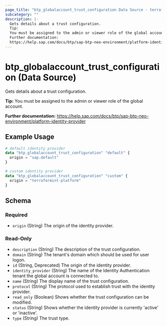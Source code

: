 ```yaml
---
page_title: "btp_globalaccount_trust_configuration Data Source - terraform-provider-btp"
subcategory: ""
description: |-
  Gets details about a trust configuration.
  Tip:
  You must be assigned to the admin or viewer role of the global account.
  Further documentation:
  https://help.sap.com/docs/btp/sap-btp-neo-environment/platform-identity-provider
---
```


# btp_globalaccount_trust_configuration (Data Source)

Gets details about a trust configuration.

__Tip:__
You must be assigned to the admin or viewer role of the global account.

__Further documentation:__
<https://help.sap.com/docs/btp/sap-btp-neo-environment/platform-identity-provider>

## Example Usage

```terraform
# default identity provider
data "btp_globalaccount_trust_configuration" "default" {
  origin = "sap.default"
}

# custom identity provider
data "btp_globalaccount_trust_configuration" "custom" {
  origin = "terraformint-platform"
}
```

<!-- schema generated by tfplugindocs -->
## Schema

### Required

- `origin` (String) The origin of the identity provider.

### Read-Only

- `description` (String) The description of the trust configuration.
- `domain` (String) The tenant's domain which should be used for user logon.
- `id` (String, Deprecated) The origin of the identity provider.
- `identity_provider` (String) The name of the Identity Authentication tenant the global account is connected to.
- `name` (String) The display name of the trust configuration.
- `protocol` (String) The protocol used to establish trust with the identity provider.
- `read_only` (Boolean) Shows whether the trust configuration can be modified.
- `status` (String) Shows whether the identity provider is currently 'active' or 'inactive'.
- `type` (String) The trust type.